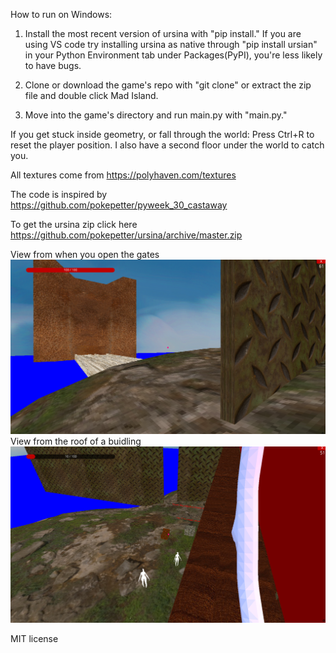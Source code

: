 How to run on Windows:

1) Install the most recent version of ursina with "pip install."
If you are using VS code try installing ursina as native through "pip install ursian" in your Python Environment tab under Packages(PyPI), you're less likely to have bugs.
2) Clone or download the game's repo with "git clone" or extract the zip file and double click Mad Island.

3) Move into the game's directory and run main.py with "main.py."


If you get stuck inside geometry, or fall through the world:
Press Ctrl+R to reset the player position. I also have a second floor under the world to catch you.
  
All textures come from https://polyhaven.com/textures
  
The code is inspired by https://github.com/pokepetter/pyweek_30_castaway
  
To get the ursina zip click here https://github.com/pokepetter/ursina/archive/master.zip
  
View from when you open the gates
![other side of gates](https://github.com/DavesCodeData/UrsineIsland/blob/master/pic1.png)
View from the roof of a buidling
![roof view](https://github.com/DavesCodeData/UrsineIsland/blob/master/OntheRoof.png)

MIT license
